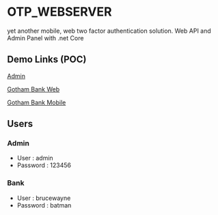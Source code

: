 # OTP_WEBSERVER
yet another mobile, web two factor authentication solution. Web API and Admin Panel with .net Core

## Demo Links (POC)

[Admin](http://35.204.234.24/)

[Gotham Bank Web](http://34.74.20.64/)

[Gotham Bank Mobile](http://34.74.20.64/Mobile/)

## Users

### Admin 
* User : admin
* Password : 123456

### Bank
* User : brucewayne
* Password : batman
